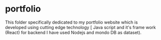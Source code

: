 # portfolio
This folder specifically dedicated to my portfolio website which is developed using cutting edge technology [ Java script and it's frame work (React) for backend I have used Nodejs and mondo DB as dataset).
